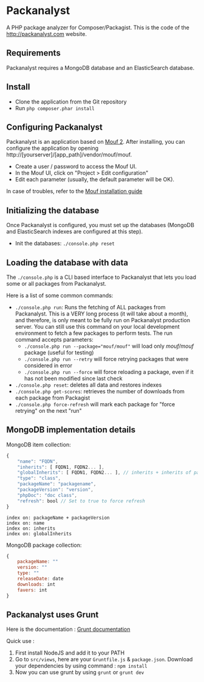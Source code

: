 Packanalyst
===========

A PHP package analyzer for Composer/Packagist.
This is the code of the http://packanalyst.com website.

Requirements
------------

Packanalyst requires a MongoDB database and an ElasticSearch database.

Install
-------

- Clone the application from the Git repository
- Run `php composer.phar install`

Configuring Packanalyst
-----------------------

Packanalyst is an application based on [Mouf 2](http://mouf-php.com). After installing, you can
configure the application by opening http://[yourserver]/[app_path]/vendor/mouf/mouf.

- Create a user / password to access the Mouf UI.
- In the Mouf UI, click on "Project > Edit configuration"
- Edit each parameter (usually, the default parameter will be OK).

In case of troubles, refer to the [Mouf installation guide](http://mouf-php.com/packages/mouf/mouf/doc/installing_mouf.md)

Initializing the database
-------------------------

Once Packanalyst is configured, you must set up the databases (MongoDB and ElasticSearch indexes are configured at this step).

- Init the databases: `./console.php reset`

Loading the database with data
------------------------------

The `./console.php` is a CLI based interface to Packanalyst that lets you load some or all packages from Packanalyst. 

Here is a list of some common commands:

- `./console.php run`: Runs the fetching of ALL packages from Packanalyst. This is a VERY long process (it will take
about a month), and therefore, is only meant to be fully run on Packanalyst production server. You can still use
this command on your local development environment to fetch a few packages to perform tests.
The run command accepts parameters:
	- `./console.php run --package="mouf/mouf"` will load only *mouf/mouf* package (useful for testing)
	- `./console.php run --retry` will force retrying packages that were considered in error
	- `./console.php run --force` will force reloading a package, even if it has not been modified since last check
- `./console.php reset`: deletes all data and restores indexes
- `./console.php get-scores`: retrieves the number of downloads from each package from Packagist
- `./console.php force-refresh` will mark each package for "force retrying" on the next "run"

MongoDB implementation details
------------------------------

MongoDB item collection:

```js
{
	"name": "FQDN",
	"inherits": [ FQDN1, FQDN2... ],
	"globalInherits": [ FQDN1, FQDN2... ], // inherits + inherits of parents, recursively
	"type": "class",
	"packageName": "packagename",
	"packageVersion": "version",
	"phpDoc": "doc class",
	"refresh": bool // Set to true to force refresh
}
```

```
index on: packageName + packageVersion
index on: name
index on: inherits
index on: globalInherits
```

MongoDB package collection:

```js
{
	packageName: ""
	version: ""
	type: ""
	releaseDate: date
	downloads: int
	favers: int
}
```

Packanalyst uses Grunt
-------------------------
Here is the documentation : [Grunt documentation](http://gruntjs.com/)

Quick use :

1. First install NodeJS and add it to your PATH
2. Go to `src/views`, here are your `Gruntfile.js` & `package.json`. Download your dependencies by using command : `npm install`
3. Now you can use grunt by using `grunt` or `grunt dev`
